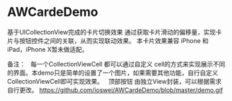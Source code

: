 # AWCardeDemo
基于UICollectionView完成的卡片切换效果
通过获取卡片滑动的偏移量，实现卡片与按钮控件之间的关联，从而实现联动效果。
本卡片效果兼容 iPhone 和 iPad，iPhone X暂未做适配。

备注：
   每一个CollectionViewCell 都可以通过自定义 cell的方式来实现展示不同的界面。本demo只是简单的设置了一个图片，如果需要其他功能，自行自定义CollectionViewCell即可实现效果。
   顶部按钮 由独立View封装，可以根据需求自行更改。
   https://github.com/ioswei/AWCardeDemo/blob/master/demo.gif
